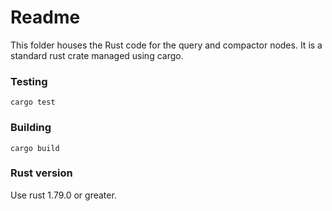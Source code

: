 # Readme

This folder houses the Rust code for the query and compactor nodes. It is a standard rust crate managed using cargo.

### Testing

`cargo test`

### Building

`cargo build`

### Rust version

Use rust 1.79.0 or greater.

